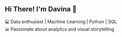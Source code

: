 ## Hi There! I'm Davina 👋

💻 Data enthusiast | Machine Learning | Python | SQL  
📊 Passionate about analytics and visual storytelling  
